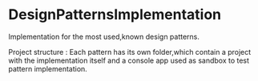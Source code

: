 # DesignPatternsImplementation

Implementation for the most used,known design patterns.

Project structure : Each pattern has its own folder,which contain a project with the implementation itself
and a console app used as sandbox to test pattern implementation.
